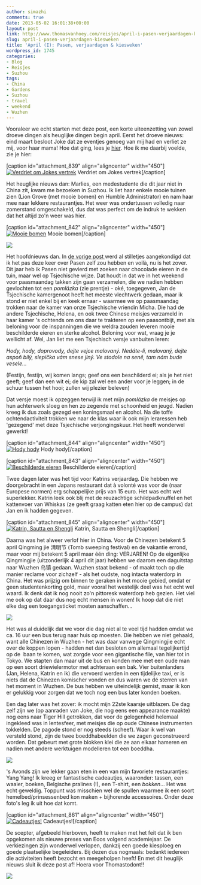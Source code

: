 ```yaml
---
author: simazhi
comments: true
date: 2013-05-02 16:01:38+00:00
layout: post
link: http://www.thomasvanhoey.com/reisjes/april-i-pasen-verjaardagen-kiesweken
slug: april-i-pasen-verjaardagen-kiesweken
title: 'April (I): Pasen, verjaardagen & kiesweken'
wordpress_id: 1745
categories:
- Blog
- Reisjes
- Suzhou
tags:
- China
- Gardens
- Suzhou
- travel
- weekend
- Wuzhen
---
```


Vooraleer we echt starten met deze post, een korte uiteenzetting van zowel droeve dingen als heuglijke dingen begin april. Eerst het droeve nieuws: eind maart besloot Joke dat ze eventjes genoeg van mij had en verliet ze mij, voor haar mama! Hoe dat ging, lees je [hier](http://jokevdborre.waarbenjij.nu/reisverslag/4512811/visite). Hoe ik me daarbij voelde, zie je hier:

[caption id="attachment_839" align="aligncenter" width="450"][![Verdriet om Jokes vertrek](http://www.thomasvanhoey.com/wp-content/uploads/2013/05/img_00131.jpg?w=450)](http://www.thomasvanhoey.com/wp-content/uploads/2013/05/img_00131.jpg) Verdriet om Jokes vertrek[/caption]

Het heuglijke nieuws dan: Marlies, een medestudente die dit jaar niet in China zit, kwam me bezoeken in Suzhou. Ik liet haar enkele mooie tuinen zien (Lion Grove (met mooie bomen) en Humble Administrator) en nam haar mee naar lekkere restaurantjes. Het weer was ondertussen volledig naar zomerstand omgeschakeld, dus dat was perfect om de indruk te wekken dat het altijd zo'n weer was hier.

[caption id="attachment_842" align="aligncenter" width="450"][![Mooie bomen](http://www.thomasvanhoey.com/wp-content/uploads/2013/05/cimg55001.jpg?w=450)](http://www.thomasvanhoey.com/wp-content/uploads/2013/05/cimg55001.jpg) Mooie bomen[/caption]

![](http://www.thomasvanhoey.com/nextgen-attach_to_post/preview/id--3896)

Het hoofdnieuws dan. In [de vorige post ](http://www.thomasvanhoey.com/reisjes/paasupdate)werd al stilletjes aangekondigd dat ik het pas deze keer over Pasen zelf zou hebben en voilà, nu is het zover. Dit jaar heb ik Pasen niet gevierd met zoeken naar chocolade eieren in de tuin, maar wel op Tsjechische wijze. Dat houdt in dat we in het weekend voor paasmaandag takken zijn gaan verzamelen, die we nadien hebben gevlochten tot een _pomlázka_ (zie prentje) - oké, toegegeven, Jan de Tsjechische kamergenoot heeft het meeste vlechtwerk gedaan, maar ik stond er niet enkel bij en keek ernaar - waarmee we op paasmaandag trokken naar de kamer van onze Tsjechische vriendin Micha. Die had de andere Tsjechische, Helena, en ook twee Chinese meisjes verzameld in haar kamer 's ochtends om ons daar te trakteren op een paasontbijt, met als beloning voor de inspanningen die we weldra zouden leveren mooie beschilderde eieren en sterke alcohol. Beloning voor wat, vraag je je wellicht af. Wel, Jan liet me een Tsjechisch versje vanbuiten leren:







_Hody, hody, doprovody,_
_dejte vejce malovaný._
_Nedáte-li, malovaný,_
_dejte aspoň bílý,_
_slepička vám snese jiný._
_Ve stodole na seně,_
_tam nám bude vesele..._







(Festijn, festijn, wij komen langs; geef ons een beschilderd ei; als je het niet geeft; geef dan een wit ei; de kip zal wel een ander voor je leggen; in de schuur tussen het hooi; zullen wij plezier beleven)

Dat versje moest ik opzeggen terwijl ik met mijn _pomlázka_ de meisjes op hun achterwerk sloeg en hen zo zegende met schoonheid en jeugd. Nadien kreeg ik dus zoals gezegd een koningsmaal en alcohol. Na die toffe ochtendactiviteit trokken we naar de klas waar ik ook mijn leraressen heb 'gezegend' met deze Tsjechische verjongingskuur. Het heeft wonderwel gewerkt!

[caption id="attachment_844" align="aligncenter" width="450"][![Hody hody](http://www.thomasvanhoey.com/wp-content/uploads/2013/05/img_00951.jpg?w=450)](http://www.thomasvanhoey.com/wp-content/uploads/2013/05/img_00951.jpg) Hody hody[/caption]





[caption id="attachment_843" align="aligncenter" width="450"][![Beschilderde eieren](http://www.thomasvanhoey.com/wp-content/uploads/2013/05/img_00901.jpg?w=450)](http://www.thomasvanhoey.com/wp-content/uploads/2013/05/img_00901.jpg) Beschilderde eieren[/caption]




Twee dagen later was het tijd voor Katrins verjaardag. Die hebben we doorgebracht in een Japans restaurant dat à volonté was voor de (naar Europese normen) erg schappelijke prijs van 15 euro. Het was echt wel superlekker. Katrin leek ook blij met de reuzachtige schildpadknuffel en het kattenvoer van Whiskas (ze geeft graag katten eten hier op de campus) dat Jan en ik hadden gegeven.

[caption id="attachment_845" align="aligncenter" width="450"][![Katrin, Sautta en Shengli](http://www.thomasvanhoey.com/wp-content/uploads/2013/05/img_01131.jpg?w=450)](http://www.thomasvanhoey.com/wp-content/uploads/2013/05/img_01131.jpg) Katrin, Sautta en Shengli[/caption]

Daarna was het alweer verlof hier in China. Voor de Chinezen betekent 5 april Qingming jie 清明节 (Tomb sweeping festival) en de vakantie errond, maar voor mij betekent 5 april maar één ding: VERJAREN! Op de eigenlijke Qingmingjie (uitzonderlijk 4 april dit jaar) hebben we daarom een daguitstap naar Wuzhen 乌镇 gedaan. Wuzhen staat bekend - of maakt toch op die manier reclame voor zichzelf - als het oudste, nog intacta waterdorp in China. Het was prijzig om binnen te geraken in het mooie gebied, omdat er geen studentenkorting gold, maar vooral het westelijk deel was het echt wel waard. Ik denk dat ik nog nooit zo'n pittoresk waterdorp heb gezien. Het viel me ook op dat daar dus nog echt mensen in wonen! Ik hoop dat die niet elke dag een toegangsticket moeten aanschaffen...

![](http://www.thomasvanhoey.com/nextgen-attach_to_post/preview/id--3897)

Het was al duidelijk dat we voor die dag niet al te veel tijd hadden omdat we ca. 16 uur een bus terug naar huis op moesten. Die hebben we niet gehaald, want alle Chinezen in Wuzhen - het was daar vanwege Qingmingjie echt over de koppen lopen - hadden net dan besloten om allemaal tegelijkertijd op de  baan te komen, wat zorgde voor een gigantische file, van hier tot in Tokyo. We stapten dan maar uit de bus en konden mee met een oude man op een soort driewielermotor met achteraan een bak. Vier buitenlanders (Jan, Helena, Katrin en ik) die vervoerd werden in een tijdelijke taxi, er is niets dat de Chinezen komischer vonden en dus waren we dé sterren van het moment in Wuzhen. De bus hebben we uiteindelijk gemist, maar ik kon er gelukkig voor zorgen dat we toch nog een bus later konden boeken.

Een dag later was het zover: ik mocht mijn 22ste kaarsje uitblazen. De dag zelf zijn we (op aanraden van Joke, die nog eens een appearance maakte) nog eens naar Tiger Hill getrokken, dat voor de gelegenheid helemaal ingekleed was in lentesfeer, met meisjes die op oude Chinese instrumenten tokkelden. De pagode stond er nog steeds (scheef). Waar ik wel van versteld stond, zijn de twee boeddhabeelden die we zagen geconstrueerd worden. Dat gebeurt met grote blokken klei die ze aan elkaar hameren en nadien met andere werktuigen modelleren tot een boeddha.

![](http://www.thomasvanhoey.com/nextgen-attach_to_post/preview/id--3898)

's Avonds zijn we lekker gaan eten in een van mijn favoriete restaurantjes: Yang Yang! Ik kreeg er fantastische cadeautjes, waaronder: tassen, een waaier, boeken, Belgische pralines (!), een T-shirt, een _bokken_... Het was echt geweldig. Toppunt was misschien wel de spullen waarmee ik een soort hemelbed/prinsessenbed kon maken + bijhorende accessoires. Onder deze foto's leg ik uit hoe dat komt.

[caption id="attachment_861" align="aligncenter" width="450"][![Cadeautjes!](http://www.thomasvanhoey.com/wp-content/uploads/2013/05/cimg5838.jpg?w=450)](http://www.thomasvanhoey.com/wp-content/uploads/2013/05/cimg5838.jpg) Cadeautjes![/caption]

De scepter, afgebeeld hierboven, heeft te maken met het feit dat ik ben opgekomen als nieuwe preses van Eoos volgend academiejaar. De verkiezingen zijn wonderwel verlopen, dankzij een goede kiesploeg en goede plaatselijke begeleiders. Bij dezen dus nogmaals: bedankt iedereen die activiteiten heeft bezocht en meegeholpen heeft! En met dit heuglijk nieuws sluit ik deze post af! Hoera voor Thomastodont!!

![](http://www.thomasvanhoey.com/nextgen-attach_to_post/preview/id--3899)
